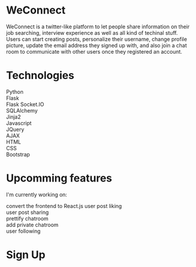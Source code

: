 # WeConnect
WeConnect is a twitter-like platform to let people share information on their job searching, interview experience as well as all kind of techinal stuff. Users can start creating posts, personalize their username, change profile picture, update the email address they signed up with, and also join a chat room to communicate with other users once they registered an account.

# Technologies
Python<br>
Flask<br>
Flask Socket.IO<br>
SQLAlchemy<br>
Jinja2<br>
Javascript<br>
JQuery<br>
AJAX<br>
HTML<br>
CSS<br>
Bootstrap<br>

# Upcomming features
I'm currently working on:

convert the frontend to React.js<bt>
user post liking<br>
user post sharing<br>
prettify chatroom<br>
add private chatroom<br>
user following

# Sign Up


